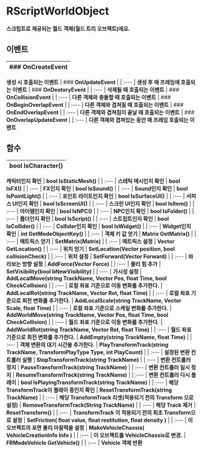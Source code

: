 # **RScriptWorldObject**

 **스크립트로 제공되는 월드 객체(월드 트리 오브젝트)에요.** 
## **이벤트**

| ### **OnCreateEvent** |
| :--- |
 **생성 시 호출되는 이벤트** 
| ### **OnUpdateEvent** |
| :--- |
 **생성 후 매 프레임에 호출되는 이벤트** 
| ### **OnDestoryEvent** |
| :--- |
 **삭제될 때 호출되는 이벤트** 
| ### **OnCollisionEvent** |
| :--- |
 **다른 객체와 충돌할 때 호출되는 이벤트** 
| ### **OnBeginOverlapEvent** |
| :--- |
 **다른 객체와 겹쳐질 때 호출되는 이벤트** 
| ### **OnEndOverlapEvent** |
| :--- |
 **다른 객체와 겹쳐짐이 끝날 때 호출되는 이벤트** 
| ### **OnOverlapUpdateEvent** |
| :--- |
 **다른 객체와 겹쳐있는 동안 매 프레임 호출되는 이벤트** 
## **함수**

| **bool IsCharacter()** |
| :--- |
 **캐릭터인지 확인** 
| **bool IsStaticMesh()** |
| :--- |
 **스테틱 메시인지 확인** 
| **bool IsFX()** |
| :--- |
 **FX인지 확인** 
| **bool IsSound()** |
| :--- |
 **Sound인지 확인** 
| **bool IsPointLight()** |
| :--- |
 **포인트 라이트인지 확인** 
| **bool IsSurfaceUI()** |
| :--- |
 **서피스 UI인지 확인** 
| **bool IsScreenUI()** |
| :--- |
 **스크린 UI인지 확인** 
| **bool IsItem()** |
| :--- |
 **아이템인지 확인** 
| **bool IsNPC()** |
| :--- |
 **NPC인지 확인** 
| **bool IsFolder()** |
| :--- |
 **폴더인지 확인** 
| **bool IsScript()** |
| :--- |
 **스트립트인지 확인** 
| **bool IsCollider()** |
| :--- |
 **Collider인지 확인** 
| **bool IsWidget()** |
| :--- |
 **Widget인지 확인** 
| **int GetModeObjectKey()** |
| :--- |
 **객체 키 값 얻기** 
| **Matrix GetMatrix()** |
| :--- |
 **매트릭스 얻기** 
| **SetMatrix(Matrix)** |
| :--- |
 **매트릭스 설정** 
| **Vector GetLocation()** |
| :--- |
 **위치 얻기** 
| **SetLocation(Vector position, bool collisionCheck)** |
| :--- |
 **위치 설정** 
| **SetForward(Vector Forward)** |
| :--- |
 **바라보는 방향 설정** 
| **AddForce(Vector Force)** |
| :--- |
 **물리 힘 추가** 
| **SetVisibility(bool bNewVisibility)** |
| :--- |
 **가시성 설정** 
| **AddLocalMove(string TrackName, Vector Pos, float Time, bool CheckCollision)** |
| :--- |
 **로컬 좌표 기준으로 이동 변화를 추가한다.** 
| **AddLocalRot(string TrackName, Vector Rot, float Time)** |
| :--- |
 **로컬 좌표 기준으로 회전 변화를 추가한다.** 
| **AddLocalScale(string TrackName, Vector Scale, float Time)** |
| :--- |
 **로컬 좌표 기준으로 스케일 변화를 추가한다.** 
| **AddWorldMove(string TrackName, Vector Pos, float Time, bool CheckCollision)** |
| :--- |
 **월드 좌표 기준으로 이동 변화를 추가한다.** 
| **AddWorldRot(string TrackName, Vector Rot, float Time)** |
| :--- |
 **월드 좌표 기준으로 회전 변화를 추가한다.** 
| **AddEmpty(string TrackName, float Time)** |
| :--- |
 **객체 변환의 대기 시간을 추가한다.** 
| **PlayTransformTrack(string TrackName, TransformPlayType Type, int PlayCount)** |
| :--- |
 **설정된 변환 컨트롤러 실행** 
| **StopTransformTrack(string TrackName)** |
| :--- |
 **변환 컨트롤러 정지** 
| **PauseTransformTrack(string TrackName)** |
| :--- |
 **변환 컨트롤러 일시 정지** 
| **ResumeTransformTrack(string TrackName)** |
| :--- |
 **변환 컨트롤러 다시 플레이** 
| **bool IsPlayingTransformTrack(string TrackName)** |
| :--- |
 **해당 TransformTrack이 플레이 중인지 확인** 
| **ResetTransformTrack(string TrackName)** |
| :--- |
 **해당 TransformTrack 리셋(적용되기 전의 Transform 으로 설정)** 
| **RemoveTransformTrack(String TrackName)** |
| :--- |
 **해당 Track 제거** 
| **ResetTransform()** |
| :--- |
 **TransformTrack 이 적용되기 전의 최초 Transform으로 설정** 
| **SetFriction( float value, float restitution, float density )** |
| :--- |
 **이 오브젝트의 표면 물리 마찰력을 설정** 
| **MakeVehicleChassis( VehicleCreationInfo Info )** |
| :--- |
 **이 오브젝트를 VehicleChassis로 변경.** 
| **FRModeVehicle GetVehicle()** |
| :--- |
 **Vehicle 객체 반환** 
